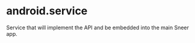 android.service
===============

Service that will implement the API and be embedded into the main Sneer app.
